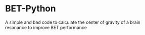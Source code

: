 # BET-Python

A simple and bad code to calculate the center of gravity of a brain resonance to improve BET performance
